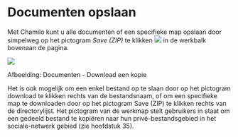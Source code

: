 # Documenten opslaan

Met Chamilo kunt u alle documenten of een specifieke map opslaan door simpelweg op het pictogram *Save (ZIP)* te klikken ![](../../.gitbook/assets/graphics120%20%283%29.png) in de werkbalk bovenaan de pagina.

![](../../.gitbook/assets/images44%20%287%29.png)
 
 
Afbeelding: Documenten - Download een kopie

Het is ook mogelijk om een enkel bestand op te slaan door op het pictogram download te klikken  rechts van de bestandsnaam, of om een specifieke map te downloaden door op het pictogram Save (ZIP) te klikken  rechts van de directorylijst. Het pictogram van de werkmap  stelt gebruikers in staat om een gedeeld bestand te kopiëren naar hun privé-bestandsgebied in het sociale-netwerk gebied (zie hoofdstuk 35).
